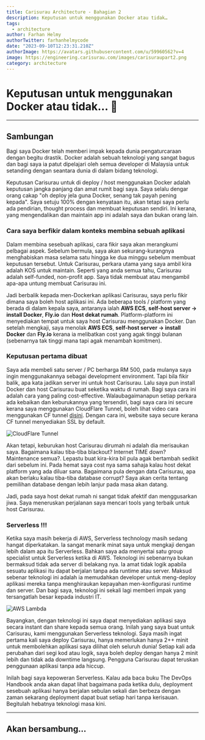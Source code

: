 ```yaml
---
title: Carisurau Architecture - Bahagian 2
description: Keputusan untuk menggunakan Docker atau tidak…
tags:
  - architecture
author: Farhan Helmy
authorTwitter: farhanhelmycode
date: "2023-09-10T12:23:31.210Z"
authorImage: https://avatars.githubusercontent.com/u/59960562?v=4
image: https://engineering.carisurau.com/images/carisuraupart2.png
category: architecture
---
```



# Keputusan untuk menggunakan Docker atau tidak... 🙂

---

## Sambungan

Bagi saya Docker telah memberi impak kepada dunia pengaturcaraan dengan begitu drastik. Docker adalah sebuah teknologi yang sangat bagus dan bagi saya ia patut dipelajari oleh semua developer di Malaysia untuk setanding dengan seantara dunia di dalam bidang teknologi.

Keputusan Carisurau untuk di deploy / host menggunakan Docker adalah keputusan jangka panjang dan amat rumit bagi saya. Saya selalu dengar orang cakap "oh deploy jela guna Docker, senang tak payah pening kepada". Saya setuju 100% dengan kenyataan itu, akan tetapi saya perlu ada pendirian, thought process dan membuat keputusan sendiri. Ini kerana, yang mengendalikan dan maintain app ini adalah saya dan bukan orang lain.

### Cara saya berfikir dalam konteks membina sebuah aplikasi

Dalam membina sesebuah aplikasi, cara fikir saya akan merangkumi pelbagai aspek. Sebelum bermula, saya akan sekurang-kurangnya menghabiskan masa selama satu hingga ke dua minggu sebelum membuat keputusan tersebut. Untuk Carisurau, perkara utama yang saya ambil kira adalah KOS untuk maintain. Seperti yang anda semua tahu, Carisurau adalah self-funded, non-profit app. Saya tidak membuat atau mengambil apa-apa untung membuat Carisurau ini.

Jadi berbalik kepada men-Dockerkan aplikasi Carisurau, saya perlu fikir dimana saya boleh host aplikasi ini. Ada beberapa tools / platform yang berada di dalam kepala saya, antaranya ialah **AWS ECS**, **self-host server -> install Docker**, **Fly.io** dan **Host dekat rumah**. Platform-platform ini menyediakan tempat untuk saya host Carisurau menggunakan Docker. Dan setelah mengkaji, saya menolak **AWS ECS**, **self-host server -> install Docker** dan **Fly.io** kerana ia melibatkan cost yang agak tinggi bulanan (sebenarnya tak tinggi mana tapi agak menambah komitmen). 

### Keputusan pertama dibuat

Saya ada membeli satu server / PC berharga RM 500, pada mulanya saya ingin menggunakannya sebagai development environment. Tapi bila fikir balik, apa kata jadikan server ini untuk host Carisurau. Lalu saya pun install Docker dan host Carisurau buat seketika waktu di rumah. Bagi saya cara ini adalah cara yang paling cost-effective. Walaubagaimanapun setiap perkara ada kebaikan dan keburukannya yang tersendiri, bagi saya cara ini secure kerana saya menggunakan CloudFlare Tunnel, boleh lihat video cara menggunakan CF tunnel [disini](https://www.youtube.com/watch?v=3tGwaWOAxhM&t=1s).
Dengan cara ini, website saya secure kerana CF tunnel menyediakan SSL by default.

![CloudFlare Tunnel](https://cdn.jsdelivr.net/gh/ednovas/CDN/New%20folder/image1-106.png "CloudFlare Tunnel")

Akan tetapi, keburukan host Carisurau dirumah ni adalah dia merisaukan saya. Bagaimana kalau tiba-tiba blackout? Internet TIME down? Maintenance semua?. Lepastu buat kira-kira bil pula agak bertambah sedikit dari sebelum ini. Pada hemat saya cost nya sama sahaja kalau host dekat platform yang ada diluar sana. Bagaimana pula dengan data Carisurau, apa akan berlaku kalau tiba-tiba database corrupt? Saya akan cerita tentang pemilihan database dengan lebih lanjur pada masa akan datang. 

Jadi, pada saya host dekat rumah ni sangat tidak afektif dan menggusarkan jiwa. Saya meneruskan perjalanan saya mencari tools yang terbaik untuk host Carisurau.

### Serverless !!!

Ketika saya masih bekerja di AWS, Serverless technology masih sedang hangat diperkatakan. Ia sangat menarik minat saya untuk mengkaji dengan lebih dalam apa itu Serverless. Bahkan saya ada menyertai satu group specialist untuk Serverless ketika di AWS. Teknologi ini sebenarnya bukan bermaksud tidak ada server di belakang nya. Ia amat tidak logik apabila sesuatu aplikasi itu dapat berjalan tanpa ada runtime atau server. Maksud sebenar teknologi ini adalah ia memudahkan developer untuk meng-deploy aplikasi mereka tanpa menghiraukan kepayahan men-konfigurasi runtime dan server. Dan bagi saya, teknologi ini sekali lagi memberi impak yang tersangatlah besar kepada industri IT.

![AWS Lambda](https://www.thedevcoach.co.uk/wp-content/uploads/2020/10/lambda.png "AWS Lambda")

Bayangkan, dengan teknologi ini saya dapat menyediakan aplikasi saya secara instant dan share kepada semua orang. Inilah yang saya buat untuk Carisurau, kami menggunakan Serverless teknologi. Saya masih ingat pertama kali saya deploy Carisurau, hanya memerlukan hanya 2++ minit untuk membolehkan aplikasi saya dilihat oleh seluruh dunia! Setiap kali ada perubahan dari segi kod atau logik, saya boleh deploy dengan hanya 2 minit lebih dan tidak ada downtime langsung. Pengguna Carisurau dapat teruskan penggunaan aplikasi tanpa ada hiccup. 

Inilah bagi saya kepoweran Serverless. Kalau ada baca buku The DevOps Handbook anda akan dapat lihat bagaimana pada ketika dulu, deployment sesebuah aplikasi hanya berjalan sebulan sekali dan berbeza dengan zaman sekarang deployment dapat buat setiap hari tanpa kerisauan. Begitulah hebatnya teknologi masa kini.

---

## Akan bersambung...

